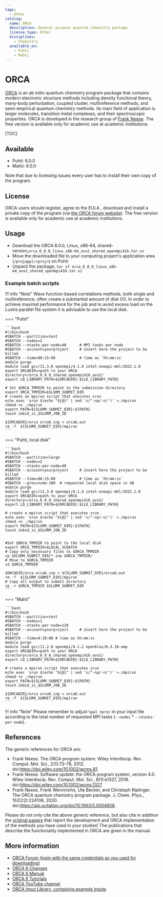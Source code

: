 ```yaml
---
tags:
  - Other
catalog:
  name: ORCA
  description: General purpose quantum chemistry package
  license_type: Other
  disciplines:
    - Chemistry
  available_on:
    - Puhti
    - Mahti
---
```


# ORCA

[ORCA](https://orcaforum.kofo.mpg.de/app.php/portal) is an ab initio quantum chemistry
program package that contains modern electronic structure methods including density functional
theory, many-body perturbation, coupled cluster, multireference methods, and semi-empirical
quantum chemistry methods. Its main field of application is larger molecules, transition metal
complexes, and their spectroscopic properties. ORCA is developed in the research group of
[Frank Neese](https://en.wikipedia.org/wiki/Frank_Neese). The free version is available only
for academic use at academic institutions.

[TOC]

## Available

- Puhti: 6.0.0
- Mahti: 6.0.0

Note that due to licensing issues every user has to install their own copy of the program.

## License

ORCA users should register, agree to the EULA , download and install a private copy of the program
(via [the ORCA forum website](https://orcaforum.kofo.mpg.de/app.php/portal)). The free version is
available only for academic use at academic institutions.

## Usage

- Download the ORCA 6.0.0, Linux, x86-64, shared-version,`orca_6_0_0_linux_x86-64_avx2_shared_openmpi416.tar.xz`
- Move the downloaded file to your computing project's application area (`/projappl/<proj>`) on Puhti
- Unpack the package, `tar xf orca_6_0_0_linux_x86-64_avx2_shared_openmpi416.tar.xz`

### Example batch scripts

!!! info "Note"
    Wave function-based correlations methods, both single and multireference, often create a
    substantial amount of disk I/O. In order to achieve maximal performance for the job and to
    avoid excess load on the Lustre parallel file system it is advisable to use the local disk.

=== "Puhti"

    ```bash
    #!/bin/bash
    #SBATCH --partition=test
    #SBATCH --nodes=2
    #SBATCH --ntasks-per-node=40      # MPI tasks per node
    #SBATCH --account=yourproject     # insert here the project to be billed 
    #SBATCH --time=00:15:00           # time as `hh:mm:ss`
    module purge
    module load gcc/11.3.0 openmpi/4.1.4 intel-oneapi-mkl/2022.1.0
    export ORCADIR=<path to your ORCA directory>/orca_6_0_0_shared_openmpi416_avx2/
    export LD_LIBRARY_PATH=${ORCADIR}:${LD_LIBRARY_PATH}

    # Set $ORCA_TMPDIR to point to the submission directory
    export ORCA_TMPDIR=$SLURM_SUBMIT_DIR
    # create an mpirun script that executes srun
    echo exec 'srun $(echo "${@}" | sed 's/^-np/-n/')' >./mpirun
    chmod +x ./mpirun
    export PATH=${SLURM_SUBMIT_DIR}:${PATH}
    touch Jobid_is_$SLURM_JOB_ID 

    ${ORCADIR}/orca orca6.inp > orca6.out
    rm -f  ${SLURM_SUBMIT_DIR}/mpirun
    ```

=== "Puhti, local disk"

    ```bash
    #!/bin/bash
    #SBATCH --partition=large
    #SBATCH --nodes=2
    #SBATCH --ntasks-per-node=40
    #SBATCH --account=yourproject     # insert here the project to be billed
    #SBATCH --time=00:15:00           # time as `hh:mm:ss`
    #SBATCH --gres=nvme:100  # requested local disk space in GB
    module purge
    module load gcc/11.3.0 openmpi/4.1.4 intel-oneapi-mkl/2022.1.0
    export ORCADIR=<path to your ORCA directory>/orca_6_0_0_shared_openmpi416_avx2/
    export LD_LIBRARY_PATH=${ORCADIR}:${LD_LIBRARY_PATH}

    # create a mpirun script that executes srun
    echo exec 'srun $(echo "${@}" | sed 's/^-np/-n/')' >./mpirun
    chmod +x ./mpirun
    export PATH=${SLURM_SUBMIT_DIR}:${PATH}
    touch Jobid_is_$SLURM_JOB_ID 


    #Set $ORCA_TMPDIR to point to the local disk
    export ORCA_TMPDIR=$LOCAL_SCRATCH
    # Copy only necessary files to $ORCA_TMPDIR
    cp $SLURM_SUBMIT_DIR/*.inp $ORCA_TMPDIR/
    # Move to $ORCA_TMPDIR
    cd $ORCA_TMPDIR

    $ORCADIR/orca orca6.inp > ${SLURM_SUBMIT_DIR}/orca6.out
    rm -f  ${SLURM_SUBMIT_DIR}/mpirun
    # Copy all output to submit directory
    cp -r $ORCA_TMPDIR $SLURM_SUBMIT_DIR
    ```

=== "Mahti"

    ```bash
    #!/bin/bash
    #SBATCH --partition=test
    #SBATCH --nodes=1
    #SBATCH --ntasks-per-node=128
    #SBATCH --account=yourproject     # insert here the project to be billed
    #SBATCH --time=0:10:00 # time as hh:mm:ss
    module purge
    module load gcc/11.2.0 openmpi/4.1.2 openblas/0.3.18-omp
    export ORCADIR=<path to your ORCA directory>/orca_6_0_0_shared_openmpi416_avx2/
    export LD_LIBRARY_PATH=${ORCADIR}:${LD_LIBRARY_PATH}

    # create a mpirun script that executes srun
    echo exec 'srun $(echo "${@}" | sed 's/^-np/-n/')' >./mpirun
    chmod +x ./mpirun
    export PATH=${SLURM_SUBMIT_DIR}:${PATH}
    touch Jobid_is_$SLURM_JOB_ID

    ${ORCADIR}/orca orca6.inp > orca6.out
    rm -f  ${SLURM_SUBMIT_DIR}/mpirun
    ```

!!! info "Note"
    Please remember to adjust `%pal nproc` in your input file according to the total number of
    requested MPI tasks (`--nodes` * `--ntasks-per-node`).

## References

The generic references for ORCA are:

- Frank Neese. The ORCA program system. Wiley Interdiscip. Rev. Comput. Mol. Sci., 2(1):73–78, 2012. doi:<https://doi.wiley.com/10.1002/wcms.81>.
- Frank Neese. Software update: the ORCA program system, version 4.0. Wiley Interdiscip. Rev. Comput. Mol. Sci., 8(1):e1327, 2018. doi:<https://doi.wiley.com/10.1002/wcms.1327>.
- Frank Neese, Frank Wennmohs, Ute Becker, and Christoph Riplinger. The ORCA quantum chemistry program package. J. Chem. Phys., 152(22):224108, 2020. doi:<https://aip.scitation.org/doi/10.1063/5.0004608>.

Please do not only cite the above generic reference, but also cite in addition the
[original papers](https://www.faccts.de/docs/orca/6.0/manual/contents/public.html)
that report the development and ORCA implementation of the methods you have used in
your studies! The publications that describe the functionality implemented in ORCA are
given in the manual.

## More information

- [ORCA Forum (login with the same credentials as you used for downloading)](https://orcaforum.kofo.mpg.de/app.php/portal)
- [ORCA 6 Changes](https://www.faccts.de/docs/orca/6.0/manual/contents/changes.html)
- [ORCA 6 Manual](https://www.faccts.de/docs/orca/6.0/manual/ )
- [ORCA 6 Tutorials](https://www.faccts.de/docs/orca/6.0/tutorials/)
- [ORCA YouTube channel](https://www.youtube.com/@orcaquantumchemistry)
- [ORCA Input Library, containing example inputs](https://sites.google.com/site/orcainputlibrary/home)
